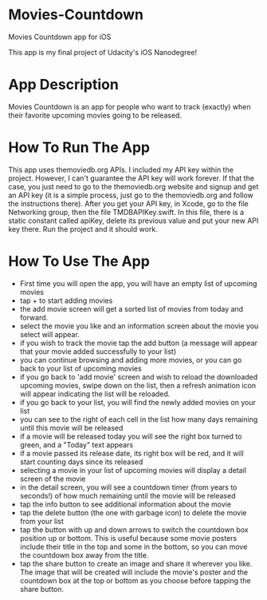 # Movies-Countdown
Movies Countdown app for iOS

This app is my final project of Udacity's iOS Nanodegree!

# App Description 
Movies Countdown is an app for people who want to track (exactly) when their favorite upcoming movies going to be released.

# How To Run The App
This app uses themoviedb.org APIs. I included my API key within the project. However, I can't guarantee the API key will work forever.
If that the case, you just need to go to the themoviedb.org website and signup and get an API key (it is a simple process, just go to the themoviedb.org and follow the instructions there).
After you get your API key, in Xcode, go to the file Networking group, then the file TMDBAPIKey.swift.
In this file, there is a static constant called apiKey, delete its previous value and put your new API key there.
Run the project and it should work.

# How To Use The App
- First time you will open the app, you will have an empty list of upcoming movies
- tap + to start adding movies
- the add movie screen will get a sorted list of movies from today and forward.
- select the movie you like and an information screen about the movie you select will appear.
- if you wish to track the movie tap the add button (a message will appear that your movie added successfully to your list)
- you can continue browsing and adding more movies, or you can go back to your list of upcoming movies
- if you go back to 'add movie' screen and wish to reload the downloaded upcoming movies, swipe down on the list, then a refresh animation icon will appear indicating the list will be reloaded.
- if you go back to your list, you will find the newly added movies on your list
- you can see to the right of each cell in the list how many days remaining until this movie will be released
- if a movie will be released today you will see the right box turned to green, and a "Today" text appears
- if a movie passed its release date, its right box will be red, and it will start counting days since its released
- selecting a movie in your list of upcoming movies will display a detail screen of the movie
- in the detail screen, you will see a countdown timer (from years to seconds!) of how much remaining until the movie will be released
- tap the info button to see additional information about the movie
- tap the delete button (the one with garbage icon) to delete the movie from your list
- tap the button with up and down arrows to switch the countdown box position up or bottom. This is useful because some movie posters include their title in the top and some in the bottom, so you can move the countdown box away from the title.
- tap the share button to create an image and share it wherever you like. The image that will be created will include the movie's poster and the countdown box at the top or bottom as you choose before tapping the share button.
